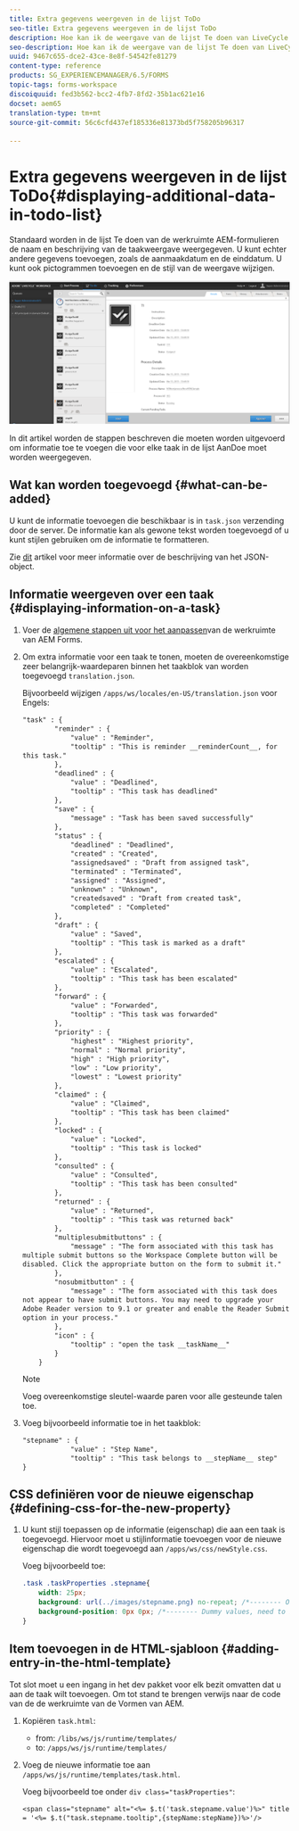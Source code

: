 ```yaml
---
title: Extra gegevens weergeven in de lijst ToDo
seo-title: Extra gegevens weergeven in de lijst ToDo
description: Hoe kan ik de weergave van de lijst Te doen van LiveCycle AEM Forms-werkruimte aanpassen om meer informatie naast de standaardwerkruimte weer te geven.
seo-description: Hoe kan ik de weergave van de lijst Te doen van LiveCycle AEM Forms-werkruimte aanpassen om meer informatie naast de standaardwerkruimte weer te geven.
uuid: 9467c655-dce2-43ce-8e8f-54542fe81279
content-type: reference
products: SG_EXPERIENCEMANAGER/6.5/FORMS
topic-tags: forms-workspace
discoiquuid: fed3b562-bcc2-4fb7-8fd2-35b1ac621e16
docset: aem65
translation-type: tm+mt
source-git-commit: 56c6cfd437ef185336e81373bd5f758205b96317

---
```



# Extra gegevens weergeven in de lijst ToDo{#displaying-additional-data-in-todo-list}

Standaard worden in de lijst Te doen van de werkruimte AEM-formulieren de naam en beschrijving van de taakweergave weergegeven. U kunt echter andere gegevens toevoegen, zoals de aanmaakdatum en de einddatum. U kunt ook pictogrammen toevoegen en de stijl van de weergave wijzigen.

![Een blik bij de Te doen lusje van de Werkruimte van HTML die standaardconfiguratie toont](assets/html-todo-list.png)

In dit artikel worden de stappen beschreven die moeten worden uitgevoerd om informatie toe te voegen die voor elke taak in de lijst AanDoe moet worden weergegeven.

## Wat kan worden toegevoegd {#what-can-be-added}

U kunt de informatie toevoegen die beschikbaar is in `task.json` verzending door de server. De informatie kan als gewone tekst worden toegevoegd of u kunt stijlen gebruiken om de informatie te formatteren.

Zie [dit](/help/forms/using/html-workspace-json-object-description.md) artikel voor meer informatie over de beschrijving van het JSON-object.

## Informatie weergeven over een taak {#displaying-information-on-a-task}

1. Voer de [algemene stappen uit voor het aanpassen](../../forms/using/generic-steps-html-workspace-customization.md)van de werkruimte van AEM Forms.
1. Om extra informatie voor een taak te tonen, moeten de overeenkomstige zeer belangrijk-waardeparen binnen het taakblok van worden toegevoegd `translation.json`.

   Bijvoorbeeld wijzigen `/apps/ws/locales/en-US/translation.json` voor Engels:

   ```
   "task" : {
           "reminder" : {
               "value" : "Reminder",
               "tooltip" : "This is reminder __reminderCount__, for this task."
           },
           "deadlined" : {
               "value" : "Deadlined",
               "tooltip" : "This task has deadlined"
           },
           "save" : {
               "message" : "Task has been saved successfully"
           },
           "status" : {
               "deadlined" : "Deadlined",
               "created" : "Created",
               "assignedsaved" : "Draft from assigned task",
               "terminated" : "Terminated",
               "assigned" : "Assigned",
               "unknown" : "Unknown",
               "createdsaved" : "Draft from created task",
               "completed" : "Completed"
           },
           "draft" : {
               "value" : "Saved",
               "tooltip" : "This task is marked as a draft"
           },
           "escalated" : {
               "value" : "Escalated",
               "tooltip" : "This task has been escalated"
           },
           "forward" : {
               "value" : "Forwarded",
               "tooltip" : "This task was forwarded"
           },
           "priority" : {
               "highest" : "Highest priority",
               "normal" : "Normal priority",
               "high" : "High priority",
               "low" : "Low priority",
               "lowest" : "Lowest priority"
           },
           "claimed" : {
               "value" : "Claimed",
               "tooltip" : "This task has been claimed"
           },
           "locked" : {
               "value" : "Locked",
               "tooltip" : "This task is locked"
           },
           "consulted" : {
               "value" : "Consulted",
               "tooltip" : "This task has been consulted"
           },
           "returned" : {
               "value" : "Returned",
               "tooltip" : "This task was returned back"
           },
           "multiplesubmitbuttons" : {
               "message" : "The form associated with this task has multiple submit buttons so the Workspace Complete button will be disabled. Click the appropriate button on the form to submit it."
           },
           "nosubmitbutton" : {
               "message" : "The form associated with this task does not appear to have submit buttons. You may need to upgrade your Adobe Reader version to 9.1 or greater and enable the Reader Submit option in your process."
           },
           "icon" : {
               "tooltip" : "open the task __taskName__"
           }
       }
   ```

   >[!NOTE]
   >
   >Voeg overeenkomstige sleutel-waarde paren voor alle gesteunde talen toe.

1. Voeg bijvoorbeeld informatie toe in het taakblok:

   ```
   "stepname" : {
               "value" : "Step Name",
               "tooltip" : "This task belongs to __stepName__ step"
   }
   ```

## CSS definiëren voor de nieuwe eigenschap {#defining-css-for-the-new-property}

1. U kunt stijl toepassen op de informatie (eigenschap) die aan een taak is toegevoegd. Hiervoor moet u stijlinformatie toevoegen voor de nieuwe eigenschap die wordt toegevoegd aan `/apps/ws/css/newStyle.css`.

   Voeg bijvoorbeeld toe:

   ```css
   .task .taskProperties .stepname{
       width: 25px;
       background: url(../images/stepname.png) no-repeat; /*-------- Or just reuse background image / image-sprite defined .task .taskProperties span of style.css---------------------*/
       background-position: 0px 0px; /*-------- Dummy values, need to be configured as per user background image / image-sprite ---------------------*/
   }
   ```

## Item toevoegen in de HTML-sjabloon {#adding-entry-in-the-html-template}

Tot slot moet u een ingang in het dev pakket voor elk bezit omvatten dat u aan de taak wilt toevoegen. Om tot stand te brengen verwijs naar de code van de de werkruimte van de Vormen van AEM.

1. Kopiëren `task.html`:

   * from: `/libs/ws/js/runtime/templates/`
   * to: `/apps/ws/js/runtime/templates/`

1. Voeg de nieuwe informatie toe aan `/apps/ws/js/runtime/templates/task.html`.

   Voeg bijvoorbeeld toe onder `div class="taskProperties"`:

   ```
   <span class="stepname" alt="<%= $.t('task.stepname.value')%>" title = '<%= $.t("task.stepname.tooltip",{stepName:stepName})%>'/>
   ```
